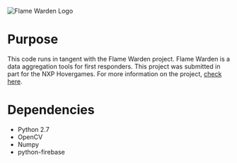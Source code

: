 ![Flame Warden Logo](https://hackster.imgix.net/uploads/attachments/1065834/_xlCziGunRs.blob?auto=compress%2Cformat&w=900&h=675&fit=min)

# Purpose
This code runs in tangent with the Flame Warden project. Flame Warden is a data aggregation tools for first responders. This project was submitted in part for the NXP Hovergames. For more information on the project, [check here](https://www.hackster.io/flame-warden/flame-warden-658163).

# Dependencies
- Python 2.7
- OpenCV
- Numpy
- python-firebase
